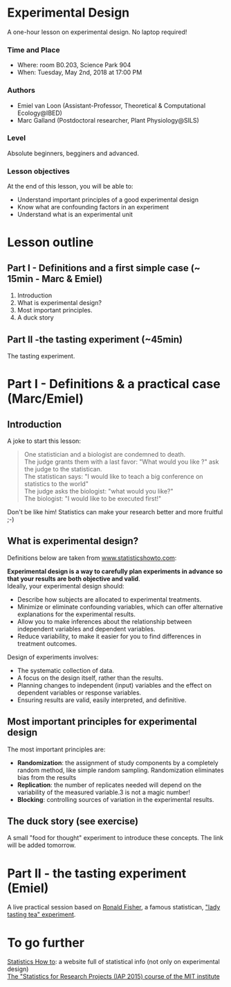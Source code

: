# Experimental Design
A one-hour lesson on experimental design. No laptop required! 

### Time and Place
- Where: room B0.203, Science Park 904  
- When:  Tuesday, May 2nd, 2018 at 17:00 PM

### Authors
- Emiel van Loon (Assistant-Professor, Theoretical & Computational Ecology@IBED)
- Marc Galland (Postdoctoral researcher, Plant Physiology@SILS)

### Level
Absolute beginners, begginers and advanced.  

### Lesson objectives
At the end of this lesson, you will be able to:
- Understand important principles of a good experimental design
- Know what are confounding factors in an experiment
- Understand what is an experimental unit

# Lesson outline

## Part I - Definitions and a first simple case (~ 15min - Marc & Emiel)
1. Introduction
2. What is experimental design? 
3. Most important principles.
4. A duck story

## Part II -the tasting experiment (~45min)
The tasting experiment. 

# Part I - Definitions & a practical case (Marc/Emiel)
## Introduction
A joke to start this lesson:
> One statistician and a biologist are condemned to death.  
> The judge grants them with a last favor: "What would you like ?" ask the judge to the statistican.  
> The statistican says: "I would like to teach a big conference on statistics to the world"  
> The judge asks the biologist: "what would you like?"  
> The biologist: "I would like to be executed first!"  

Don't be like him! Statistics can make your research better and more fruitful ;-)

## What is experimental design? 

Definitions below are taken from www.statisticshowto.com: 

**Experimental design is a way to carefully plan experiments in advance so that your results are both objective and valid**.  
Ideally, your experimental design should:
- Describe how subjects are allocated to experimental treatments. 
- Minimize or eliminate confounding variables, which can offer alternative explanations for the experimental results.
- Allow you to make inferences about the relationship between independent variables and dependent variables.
- Reduce variability, to make it easier for you to find differences in treatment outcomes.

Design of experiments involves:
- The systematic collection of data.
- A focus on the design itself, rather than the results.
- Planning changes to independent (input) variables and the effect on dependent variables or response variables.
- Ensuring results are valid, easily interpreted, and definitive.

## Most important principles for experimental design 
The most important principles are:
- **Randomization**: the assignment of study components by a completely random method, like simple random sampling. Randomization eliminates bias from the results
- **Replication**: the number of replicates needed will depend on the variability of the measured variable.3 is not a magic number!
- **Blocking**: controlling sources of variation in the experimental results.

## The duck story (see exercise)
A small "food for thought" experiment to introduce these concepts.
The link will be added tomorrow.

# Part II - the tasting experiment (Emiel)
A live practical session based on [Ronald Fisher](https://en.wikipedia.org/wiki/Ronald_Fisher), a famous statistican, ["lady tasting tea" experiment](https://en.wikipedia.org/wiki/Lady_tasting_tea). 

# To go further
[Statistics How to](http://www.statisticshowto.com/experimental-design/): a website full of statistical info (not only on experimental design)    
[The "Statistics for Research Projects (IAP 2015) course of the MIT institute](http://www.mit.edu/~6.s085/)
